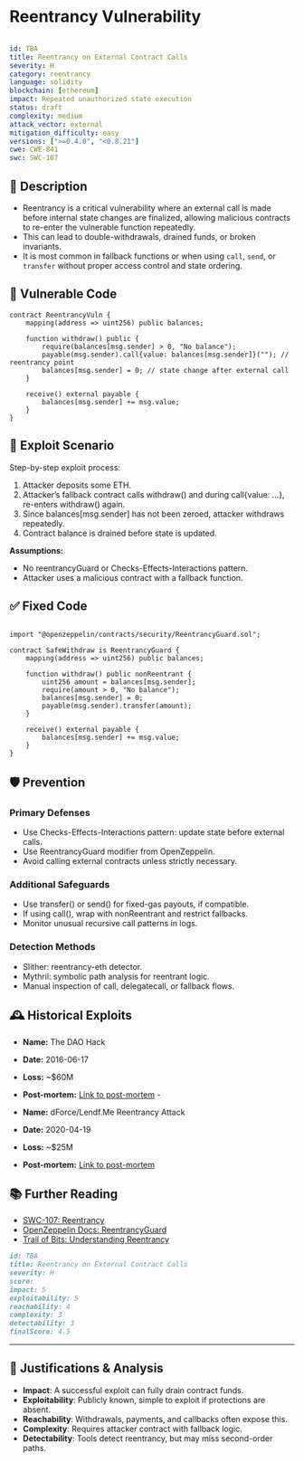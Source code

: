 # Reentrancy Vulnerability

```YAML

id: TBA
title: Reentrancy on External Contract Calls
severity: H
category: reentrancy
language: solidity
blockchain: [ethereum]
impact: Repeated unauthorized state execution
status: draft
complexity: medium
attack_vector: external
mitigation_difficulty: easy
versions: [">=0.4.0", "<0.8.21"]
cwe: CWE-841
swc: SWC-107
```

## 📝 Description

- Reentrancy is a critical vulnerability where an external call is made before internal state changes are finalized, allowing malicious contracts to re-enter the vulnerable function repeatedly. 
- This can lead to double-withdrawals, drained funds, or broken invariants. 
- It is most common in fallback functions or when using `call`, `send`, or `transfer` without proper access control and state ordering.

## 🚨 Vulnerable Code

```solidity
contract ReentrancyVuln {
    mapping(address => uint256) public balances;

    function withdraw() public {
        require(balances[msg.sender] > 0, "No balance");
        payable(msg.sender).call{value: balances[msg.sender]}(""); // reentrancy point
        balances[msg.sender] = 0; // state change after external call
    }

    receive() external payable {
        balances[msg.sender] += msg.value;
    }
}
```

## 🧪 Exploit Scenario

Step-by-step exploit process:

1. Attacker deposits some ETH.
2. Attacker’s fallback contract calls withdraw() and during call{value: ...}, re-enters withdraw() again.
3. Since balances[msg.sender] has not been zeroed, attacker withdraws repeatedly.
4. Contract balance is drained before state is updated.

**Assumptions:**

- No reentrancyGuard or Checks-Effects-Interactions pattern.
- Attacker uses a malicious contract with a fallback function.

## ✅ Fixed Code

```solidity

import "@openzeppelin/contracts/security/ReentrancyGuard.sol";

contract SafeWithdraw is ReentrancyGuard {
    mapping(address => uint256) public balances;

    function withdraw() public nonReentrant {
        uint256 amount = balances[msg.sender];
        require(amount > 0, "No balance");
        balances[msg.sender] = 0;
        payable(msg.sender).transfer(amount);
    }

    receive() external payable {
        balances[msg.sender] += msg.value;
    }
}

```

## 🛡️ Prevention

### Primary Defenses

- Use Checks-Effects-Interactions pattern: update state before external calls.
- Use ReentrancyGuard modifier from OpenZeppelin.
- Avoid calling external contracts unless strictly necessary.

### Additional Safeguards

- Use transfer() or send() for fixed-gas payouts, if compatible.
- If using call(), wrap with nonReentrant and restrict fallbacks.
- Monitor unusual recursive call patterns in logs.

### Detection Methods

- Slither: reentrancy-eth detector.
- Mythril: symbolic path analysis for reentrant logic.
- Manual inspection of call, delegatecall, or fallback flows.

## 🕰️ Historical Exploits

- **Name:** The DAO Hack
- **Date:** 2016-06-17 
- **Loss:** ~$60M 
- **Post-mortem:** [Link to post-mortem](https://blog.slock.it/the-dao-hack-explained-62429dbabf62) -
  
  
- **Name:** dForce/Lendf.Me Reentrancy Attack 
- **Date:** 2020-04-19 
- **Loss:** ~$25M
- **Post-mortem:** [Link to post-mortem](https://medium.com/dforcenetofficial-announcement-regarding-lendf-me-incident-18c8995e4f17) 


## 📚 Further Reading

- [SWC-107: Reentrancy](https://swcregistry.io/docs/SWC-107) 
- [OpenZeppelin Docs: ReentrancyGuard](https://docs.openzeppelin.com/contracts/4.x/api/security#ReentrancyGuard) 
- [Trail of Bits: Understanding Reentrancy](https://blog.trailofbits.com/2022/07/18/reentrancy-illustrated/) 


```markdown
id: TBA
title: Reentrancy on External Contract Calls
severity: H
score:
impact: 5         
exploitability: 5 
reachability: 4   
complexity: 3     
detectability: 3  
finalScore: 4.5
```

---

## 📄 Justifications & Analysis

- **Impact**: A successful exploit can fully drain contract funds.
- **Exploitability**: Publicly known, simple to exploit if protections are absent.
- **Reachability**: Withdrawals, payments, and callbacks often expose this.
- **Complexity**: Requires attacker contract with fallback logic.
- **Detectability**: Tools detect reentrancy, but may miss second-order paths.

